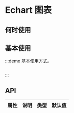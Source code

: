 # Echart 图表


## 何时使用


## 基本使用

:::demo 基本使用方式。

```js

```
:::


## API
| 属性      | 说明    | 类型      |  默认值   |
|---------- |-------- |---------- |-------- |
